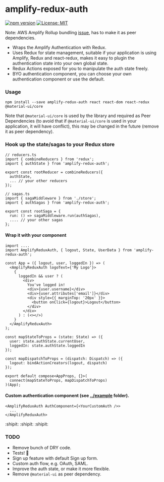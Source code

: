 # amplify-redux-auth

[![npm version](https://badge.fury.io/js/amplify-redux-auth.svg?killcache=1)](https://badge.fury.io/js/amplify-redux-auth) [![License: MIT](https://img.shields.io/badge/License-MIT-yellow.svg)](https://opensource.org/licenses/MIT)

Note: AWS Amplify Rollup bundling [issue](https://github.com/aws/aws-sdk-js/issues/1769), has to make it as peer dependencies.

* Wraps the Amplify Authentication with Redux.
* Uses Redux for state management, suitable if your application is using Amplify, Redux and react-redux, makes it easy to plugin the authentication state into your own global state.
* Redux Actions exposed for you to manipulate the auth state freely.
* BYO authentication component, you can choose your own authentication component or use the default.

### Usage
`npm install --save amplify-redux-auth react react-dom react-redux @material-ui/core`

Note that `@material-ui/core` is used by the library and required as Peer Dependencies (to avoid that if `@material-ui/core` is used in your application, it will have conflict), this may be changed in the future (remove it as peer dependency).

### Hook up the state/sagas to your Redux store
```
// reducers.ts
import { combineReducers } from 'redux';
import { authState } from 'amplify-redux-auth';

export const rootReducer = combineReducers({
  authState,
  ... // your other reducers
});

// sagas.ts
import { sagaMiddleware } from './store';
import { authSagas } from 'amplify-redux-auth';

export const rootSaga = {
  run: () => sagaMiddleware.run(authSagas),
  .... // your other sagas
};

```

#### Wrap it with your component
```
import ....
import AmplifyReduxAuth, { logout, State, UserData } from 'amplify-redux-auth';

const App = ({ logout, user, loggedIn }) => (
  <AmplifyReduxAuth logoText={'My Logo'}>
    {
      loggedIn && user ? (
        <div>
          You've logged in!
          <div>{user.username}</div>
          <div>{user.attributes['email']}</div>
          <div style={{ marginTop: '20px' }}>
            <button onClick={logout}>Logout</button>
          </div>
        </div>
      ) : (<></>)
    }
  </AmplifyReduxAuth>
);

const mapStateToProps = (state: State) => ({
  user: state.authState.currentUser,
  loggedIn: state.authState.loggedIn
});

const mapDispatchToProps = (dispatch: Dispatch) => ({
  logout: bindActionCreators(logout, dispatch)
});

export default compose<AppProps, {}>(
  connect(mapStateToProps, mapDispatchToProps)
)(App);

```

#### Custom authentication component (see [../example](https://github.com/agiledigital/amplify-redux-auth/tree/master/example) folder).
```
<AmplifyReduxAuth AuthComponent={<YourCustomAuth />>
  ...
</AmplifyReduxAuth>
```

:shipit: :shipit: :shipit:

### TODO
* Remove bunch of DRY code.
* Tests! :see_no_evil:
* Sign up feature with default Sign up form.
* Custom auth flow, e.g. OAuth, SAML.
* Improve the auth state, or make it more flexible.
* Remove `@material-ui` as peer dependency.

